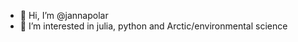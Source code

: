 - 👋 Hi, I’m @jannapolar
- 👀 I’m interested in julia, python and Arctic/environmental science

<!---
jannapolar/jannapolar is a ✨ special ✨ repository because its `README.md` (this file) appears on your GitHub profile.
You can click the Preview link to take a look at your changes.
--->

